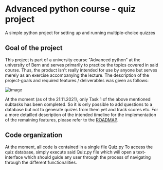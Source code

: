 # Advanced python course - quiz project
A simple python project for setting up and running multiple-choice quizzes

## Goal of the project
This project is part of a university course "Advanced python" at the university of Bern and serves primarily to practice the topics covered in said course.
Thus, the product isn't really intended for use by anyone but serves merely as an exercise accompanying the lecture. The description of the project-goals and required features / deliverables was given as follows:

![image](https://user-images.githubusercontent.com/84137357/142774500-280e010c-57a0-459a-9e1a-e460b3dba28e.png)

At the moment (as of the 21.11.2021), only Task 1 of the above mentioned subtasks has been completed.
So it is only possible to add questions to a database but not to generate quizes from them yet and track scores etc.
For a more detailled description of the intended timeline for the implementation of the remaining features, please refer to the [ROADMAP](https://github.com/MadpenguinCH/Advanced_python_course_quiz_project/blob/main/ROADMAP.md).

## Code organization
At the moment, all code is contained in a single file Quiz.py
To access the quiz database, simply execute said Quiz.py file which will open a text-interface which should guide any user through the process of navigating through the different functionalities.
